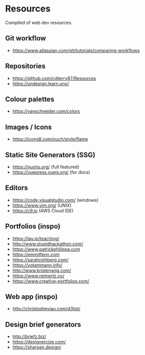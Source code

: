 # Resources

Compiled of web dev resources.

## Git workflow

- https://www.atlassian.com/git/tutorials/comparing-workflows

## Repositories

- https://github.com/cdterry87/Resources
- https://undesign.learn.uno/

## Colour palettes

- https://vanschneider.com/colors

## Images / Icons

- https://icons8.com/ouch/style/flame

## Static Site Generators (SSG)

- https://nuxtjs.org/ (full featured)
- https://vuepress.vuejs.org/ (for docs)

## Editors

- https://code.visualstudio.com/ (windows)
- https://www.vim.org/ (UNIX)
- https://c9.io (AWS Cloud IDE)

## Portfolios (inspo)

- https://lav.io/teaching/
- http://www.stupidhackathon.com/
- https://www.patrickphilippa.com
- https://emmitfenn.com
- https://sarahrothberg.com/
- https://yotammann.info/
- http://www.kristenwiig.com/
- https://www.reimertz.co/
- https://www.creative-portfolios.com/

## Web app (inspo)

- http://christopheviau.com/d3list/

## Design brief generators

- http://briefz.biz/
- https://designercize.com/
- https://sharpen.design/
